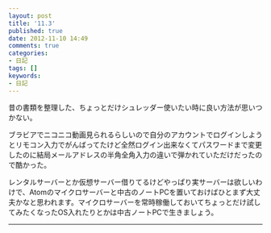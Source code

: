 ```yaml
---
layout: post
title: '11.3'
published: true
date: 2012-11-10 14:49
comments: true
categories:
- 日記
tags: []
keywords:
- 日記
---
```

昔の書類を整理した、ちょっとだけシュレッダー使いたい時に良い方法が思いつかない。

ブラビアでニコニコ動画見られるらしいので自分のアカウントでログインしようとリモコン入力でがんばってたけど全然ログイン出来なくてパスワードまで変更したのに結局メールアドレスの半角全角入力の違いで弾かれていただけだったので酷かった。

レンタルサーバーとか仮想サーバー借りてるけどやっぱり実サーバーは欲しいわけで、Atomのマイクロサーバーと中古のノートPCを置いておけばひとまず大丈夫かなと思われます。マイクロサーバーを常時稼働しておいてちょっとだけ試してみたくなったOS入れたりとかは中古ノートPCで生きましょう。

---

